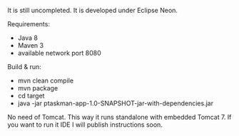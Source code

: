 It is still uncompleted.
It is developed under Eclipse Neon.


Requirements:

 - Java 8
 - Maven 3
 - available network port 8080
 
Build & run:
 - mvn clean compile
 - mvn package
 - cd target
 - java -jar ptaskman-app-1.0-SNAPSHOT-jar-with-dependencies.jar


No need of Tomcat. This way it runs standalone with embedded Tomcat 7. If you want to run it IDE I will publish instructions soon.